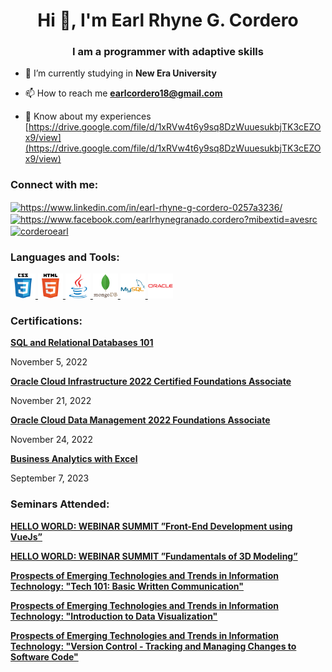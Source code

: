 <h1 align="center">Hi 👋, I'm Earl Rhyne G. Cordero</h1>
<h3 align="center">I am a programmer with adaptive skills</h3>

- 🔭 I’m currently studying in **New Era University**

- 📫 How to reach me **earlcordero18@gmail.com**

- 📄 Know about my experiences [https://drive.google.com/file/d/1xRVw4t6y9sq8DzWuuesukbjTK3cEZOx9/view](https://drive.google.com/file/d/1xRVw4t6y9sq8DzWuuesukbjTK3cEZOx9/view)

<h3 align="left"><b>Connect with me:</b></h3>
<p align="left">
<a href="https://linkedin.com/in/https://www.linkedin.com/in/earl-rhyne-g-cordero-0257a3236/" target="blank"><img align="center" src="https://raw.githubusercontent.com/rahuldkjain/github-profile-readme-generator/master/src/images/icons/Social/linked-in-alt.svg" alt="https://www.linkedin.com/in/earl-rhyne-g-cordero-0257a3236/" height="30" width="40" /></a>
<a href="https://fb.com/https://www.facebook.com/earlrhynegranado.cordero?mibextid=avesrc" target="blank"><img align="center" src="https://raw.githubusercontent.com/rahuldkjain/github-profile-readme-generator/master/src/images/icons/Social/facebook.svg" alt="https://www.facebook.com/earlrhynegranado.cordero?mibextid=avesrc" height="30" width="40" /></a>
<a href="https://instagram.com/corderoearl" target="blank"><img align="center" src="https://raw.githubusercontent.com/rahuldkjain/github-profile-readme-generator/master/src/images/icons/Social/instagram.svg" alt="corderoearl" height="30" width="40" /></a>
</p>

<h3 align="left"><b>Languages and Tools:</b></h3>
<p align="left"> <a href="https://www.w3schools.com/css/" target="_blank" rel="noreferrer"> <img src="https://raw.githubusercontent.com/devicons/devicon/master/icons/css3/css3-original-wordmark.svg" alt="css3" width="40" height="40"/> </a> <a href="https://www.w3.org/html/" target="_blank" rel="noreferrer"> <img src="https://raw.githubusercontent.com/devicons/devicon/master/icons/html5/html5-original-wordmark.svg" alt="html5" width="40" height="40"/> </a> <a href="https://www.java.com" target="_blank" rel="noreferrer"> <img src="https://raw.githubusercontent.com/devicons/devicon/master/icons/java/java-original.svg" alt="java" width="40" height="40"/> </a> <a href="https://www.mongodb.com/" target="_blank" rel="noreferrer"> <img src="https://raw.githubusercontent.com/devicons/devicon/master/icons/mongodb/mongodb-original-wordmark.svg" alt="mongodb" width="40" height="40"/> </a> <a href="https://www.mysql.com/" target="_blank" rel="noreferrer"> <img src="https://raw.githubusercontent.com/devicons/devicon/master/icons/mysql/mysql-original-wordmark.svg" alt="mysql" width="40" height="40"/> </a> <a href="https://www.oracle.com/" target="_blank" rel="noreferrer"> <img src="https://raw.githubusercontent.com/devicons/devicon/master/icons/oracle/oracle-original.svg" alt="oracle" width="40" height="40"/> </a> </p>

<h3 align="left"><b>Certifications:</b></h3>
<a class="XqQF9c rXJpyf" href="https://www.google.com/url?q=https%3A%2F%2Fcourses.cognitiveclass.ai%2Fcertificates%2F71d9de99009044ce8cea939a86bbd8ee&amp;sa=D&amp;sntz=1&amp;usg=AOvVaw22GwjUTtGPnE6xwicJib3E" target="_blank"><strong>SQL and Relational Databases 101</strong></a>
<p align="left">November 5, 2022</p>

<a class="XqQF9c rXJpyf" href="https://www.google.com/url?q=https%3A%2F%2Fcatalog-education.oracle.com%2Fpls%2Fcertview%2Fsharebadge%3Fid%3DAAA3DF0E92A9EB582B9BEF58ADFD513E88BF2A4A2F4144CAA51990043FB49D75&amp;sa=D&amp;sntz=1&amp;usg=AOvVaw1O-Nj6GqzJkPK7I3XuAxEv" target="_blank"><strong>Oracle Cloud Infrastructure 2022 Certified Foundations Associate</strong></a>
<p align="left">November 21, 2022</p>

<a class="XqQF9c rXJpyf" href="https://www.google.com/url?q=https%3A%2F%2Fcatalog-education.oracle.com%2Fpls%2Fcertview%2Fsharebadge%3Fid%3D564C9F44F49A5D7225CC9CDEB3D9D759827F489B1C6D478D359BD4197603C07A&amp;sa=D&amp;sntz=1&amp;usg=AOvVaw0G5J9sZ53OLYAVRhnkl4DU" target="_blank"><strong>Oracle Cloud Data Management 2022 Foundations Associate</strong></a>
<p align="left">November 24, 2022</p>

<p align="left"> <a class="XqQF9c rXJpyf" href="https://drive.google.com/file/d/1Dh0fHTq7V8G3W9-OKhxvpLUZBXjuYdvk/view?usp=sharing" target="_blank"><strong>Business Analytics with Excel</strong></a></p>
<p align="left">September 7, 2023</p>

<h3 align="left"><b>Seminars Attended:</b></h3>
<p align="left"> <a class="XqQF9c rXJpyf" href="https://drive.google.com/file/d/1LoHoloJ-mcQFnngUIvjhsGgV7e1ap_TG/view?usp=sharing" target="_blank"><strong>HELLO WORLD: WEBINAR SUMMIT ”Front-End Development using VueJs”</strong></a><p>
<p align="left"> <a class="XqQF9c rXJpyf" href="https://drive.google.com/file/d/1DOMBkt-NEe5rTPjM4tO75PM-G_RyQtRN/view?usp=sharing" target="_blank"><strong>HELLO WORLD: WEBINAR SUMMIT ”Fundamentals of 3D Modeling”</strong></a></p>
<p align="left"> <a class="XqQF9c rXJpyf" href="https://drive.google.com/file/d/1ef-VX1an7QAKxZMVp5O5y0cWikiB4P83/view?usp=sharing" target="_blank"><strong>Prospects of Emerging Technologies and Trends in Information Technology: "Tech 101: Basic Written Communication"</strong></a></p>
<p align="left"> <a class="XqQF9c rXJpyf" href="https://drive.google.com/file/d/1LoyXeYTpVQy2PmL2fymh42H-Mt_RkiQi/view?usp=sharing" target="_blank"><strong>Prospects of Emerging Technologies and Trends in Information Technology: "Introduction to Data Visualization"</strong></a></p>
<p align="left"> <a class="XqQF9c rXJpyf" href="https://drive.google.com/file/d/1PAShGaeXrcDJ9hjxzzsRpLV16dnQKVgb/view?usp=sharing" target="_blank"><strong>Prospects of Emerging Technologies and Trends in Information Technology: "Version Control - Tracking and Managing Changes to Software Code"</strong></a></p>
